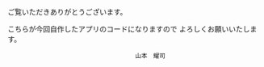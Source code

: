 ご覧いただきありがとうございます。

こちらが今回自作したアプリのコードになりますので
よろしくお願いいたします。

                                   　　 山本　耀司